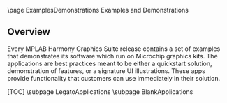 \page ExamplesDemonstrations Examples and Demonstrations

## Overview

Every MPLAB Harmony Graphics Suite release contains a set of examples that demonstrates its software which run on Microchip graphics kits. The applications are best practices meant to be either a quickstart solution, demonstration of features, or a signature UI illustrations. These apps provide functionality that customers can use immediately in their solution.

[TOC]
\subpage LegatoApplications
\subpage BlankApplications